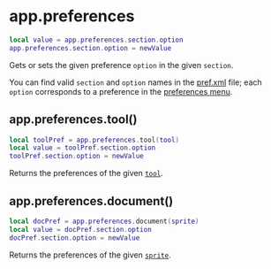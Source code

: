 # app.preferences

```lua
local value = app.preferences.section.option
app.preferences.section.option = newValue
```

Gets or sets the given preference `option` in the given `section`. 

You can find valid `section` and `option` names in the
[pref.xml](https://github.com/aseprite/aseprite/blob/main/data/pref.xml)
file; each `option` corresponds to a preference in the [preferences menu](https://www.aseprite.org/docs/preferences#preferences).

## app.preferences.tool()

```lua
local toolPref = app.preferences.tool(tool)
local value = toolPref.section.option
toolPref.section.option = newValue
```

Returns the preferences of the given [`tool`](tool.md#tool).

## app.preferences.document()

```lua
local docPref = app.preferences.document(sprite)
local value = docPref.section.option
docPref.section.option = newValue
```

Returns the preferences of the given [`sprite`](sprite.md#sprite).
